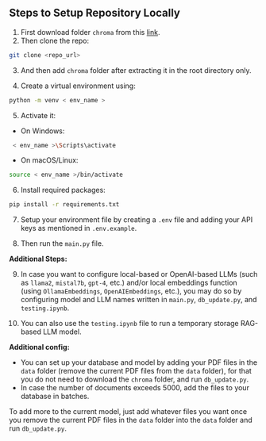 ## Steps to Setup Repository Locally

1. First download folder `chroma` from this [link](https://drive.google.com/file/d/11Jp8miWxfwUDTQq2WVujsKyGHmZi_0RV/view?usp=sharing).
2. Then clone the repo:
```bash
git clone <repo_url>
```
3. And then add `chroma` folder after extracting it in the root directory only.

4. Create a virtual environment using:
```bash
python -m venv < env_name >
```
5. Activate it:
- On Windows:
```bash
 < env_name >\Scripts\activate
```
- On macOS/Linux:
```bash
source < env_name >/bin/activate
```

6. Install required packages:
```bash
pip install -r requirements.txt
```

7. Setup your environment file by creating a `.env` file and adding your API keys as mentioned in `.env.example`.

8. Then run the `main.py` file.

**Additional Steps:**

9. In case you want to configure local-based or OpenAI-based LLMs (such as `llama2`, `mistal7b`, `gpt-4`, etc.) and/or local embeddings function (using `OllamaEmbeddings`, `OpenAIEmbeddings`, etc.), you may do so by configuring model and LLM names written in `main.py`, `db_update.py`, and `testing.ipynb`.

10. You can also use the `testing.ipynb` file to run a temporary storage RAG-based LLM model.

**Additional config:**
- You can set up your database and model by adding your PDF files in the `data` folder (remove the current PDF files from the `data` folder), for that you do not need to download the `chroma` folder, and run `db_update.py`.
- In case the number of documents exceeds 5000, add the files to your database in batches.

To add more to the current model, just add whatever files you want once you remove the current PDF files in the `data` folder into the `data` folder and run `db_update.py`.
